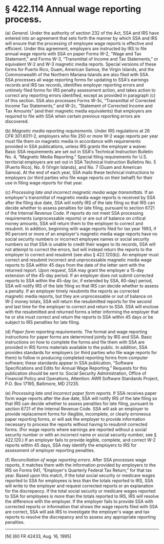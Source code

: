 # § 422.114   Annual wage reporting process.

(a) *General.* Under the authority of section 232 of the Act, SSA and IRS have entered into an agreement that sets forth the manner by which SSA and IRS will ensure that the processing of employee wage reports is effective and efficient. Under this agreement, employers are instructed by IRS to file annual wage reports with SSA on paper Forms W-2, “Wage and Tax Statement,” and Forms W-3, “Transmittal of Income and Tax Statements,” or equivalent W-2 and W-3 magnetic media reports. Special versions of these forms for Puerto Rico, Guam, American Samoa, the Virgin Islands, and the Commonwealth of the Northern Mariana Islands are also filed with SSA. SSA processes all wage reporting forms for updating to SSA's earnings records and IRS tax records, identifies employer reporting errors and untimely filed forms for IRS penalty assessment action, and takes action to correct any reporting errors identified, except as provided in paragraph (c) of this section. SSA also processes Forms W-3c, “Transmittal of Corrected Income Tax Statements,” and W-2c, “Statement of Corrected Income and Tax Amounts” (and their magnetic media equivalents) that employers are required to file with SSA when certain previous reporting errors are discovered.


(b) *Magnetic media reporting requirements.* Under IRS regulations at 26 CFR 301.6011-2, employers who file 250 or more W-2 wage reports per year must file them on magnetic media in accordance with requirements provided in SSA publications, unless IRS grants the employer a waiver. Basic SSA requirements are set out in SSA's Technical Instruction Bulletin No. 4, “Magnetic Media Reporting.” Special filing requirements for U.S. territorial employers are set out in SSA Technical Instruction Bulletins No. 5 (Puerto Rico), No. 6 (Virgin Islands), and No. 7 (Guam and American Samoa). At the end of each year, SSA mails these technical instructions to employers (or third parties who file wage reports on their behalf) for their use in filing wage reports for that year.


(c) *Processing late and incorrect magnetic media wage transmittals.* If an employer's transmittal of magnetic media wage reports is received by SSA after the filing due date, SSA will notify IRS of the late filing so that IRS can decide whether to assess penalties for late filing, pursuant to section 6721 of the Internal Revenue Code. If reports do not meet SSA processing requirements (unprocessable reports) or are out of balance on critical money amounts, SSA will return them to the employer to correct and resubmit. In addition, beginning with wage reports filed for tax year 1993, if 90 percent or more of an employer's magnetic media wage reports have no social security numbers or incorrect employee names or social security numbers so that SSA is unable to credit their wages to its records, SSA will not attempt to correct the errors, but will instead return the reports to the employer to correct and resubmit (see also § 422.120(b)). An employer must correct and resubmit incorrect and unprocessable magnetic media wage reports to SSA within 45 days from the date of the letter sent with the returned report. Upon request, SSA may grant the employer a 15-day extension of the 45-day period. If an employer does not submit corrected reports to SSA within the 45-day (or, if extended by SSA, 60-day) period, SSA will notify IRS of the late filing so that IRS can decide whether to assess a penalty. If an employer timely resubmits the reports as corrected magnetic media reports, but they are unprocessable or out of balance on W-2 money totals, SSA will return the resubmitted reports for the second and last time for the employer to correct and return to SSA. SSA will enclose with the resubmitted and returned forms a letter informing the employer that he or she must correct and return the reports to SSA within 45 days or be subject to IRS penalties for late filing.


(d) *Paper form reporting requirements.* The format and wage reporting instructions for paper forms are determined jointly by IRS and SSA. Basic instructions on how to complete the forms and file them with SSA are provided in IRS forms materials available to the public. In addition, SSA provides standards for employers (or third parties who file wage reports for them) to follow in producing completed reporting forms from computer software; these standards appear in SSA publication, “Software Specifications and Edits for Annual Wage Reporting.” Requests for this publication should be sent to: Social Security Administration, Office of Financial Policy and Operations, Attention: AWR Software Standards Project, P.O. Box 17195, Baltimore, MD 21235.


(e) *Processing late and incorrect paper form reports.* If SSA receives paper form wage reports after the due date, SSA will notify IRS of the late filing so that IRS can decide whether to assess penalties for late filing, pursuant to section 6721 of the Internal Revenue Code. SSA will ask an employer to provide replacement forms for illegible, incomplete, or clearly erroneous paper reporting forms, or will ask the employer to provide information necessary to process the reports without having to resubmit corrected forms. (For wage reports where earnings are reported without a social security number or with an incorrect name or social security number, see § 422.120.) If an employer fails to provide legible, complete, and correct W-2 reports within 45 days, SSA may identify the employers to IRS for assessment of employer reporting penalties.


(f) *Reconciliation of wage reporting errors.* After SSA processes wage reports, it matches them with the information provided by employers to the IRS on Forms 941, “Employer's Quarterly Federal Tax Return,” for that tax year. Based upon this match, if the total social security or medicare wages reported to SSA for employees is less than the totals reported to IRS, SSA will write to the employer and request corrected reports or an explanation for the discrepancy. If the total social security or medicare wages reported to SSA for employees is more than the totals reported to IRS, IRS will resolve the difference with the employer. If the employer fails to provide SSA with corrected reports or information that shows the wage reports filed with SSA are correct, SSA will ask IRS to investigate the employer's wage and tax reports to resolve the discrepancy and to assess any appropriate reporting penalties.



---

[N] [60 FR 42433, Aug. 16, 1995]




